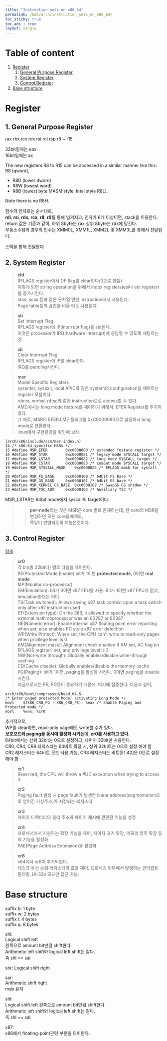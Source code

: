 ```yaml
---
title: "Instruction sets on x86_64"
permalink: /kdb/arch/instruction_sets_on_x86_64/
toc_sticky: true
toc_ads : true
layout: single
---
```


# Table of content
1. [Register](#register)    
    1. [General Purpose Register](#1-general-purpose-register)     
	2. [System Register](#2-system-register)         
	3. [Control Register](#3-control-register)       
2. [Base structure](##base-structure)      

# Register
## 1. General Purpose Register
rax
rbx
rcx
rdx
rsi
rdi
rsp
r8 ~ r15

32bit일때는 eax    
16bit일때는 ax     

The new registers R8 to R15 can be accessed in a similar manner like this: R8 (qword),     
* R8D (lower dword)      
* R8W (lowest word)     
* R8B (lowest byte MASM style, Intel style R8L).       

Note there is no R8H.       

함수의 인자로는 순서대로,       
**rdi**, **rsi**, **rdx**, **rcx**, **r8**, **r9**를 통해 넘겨지고, 인자가 6개 이상이면, stack을 이용한다.       
return 값은 기존과 같이, 하위 8byte는 rax 상위 8byte는 rdx에 담긴다.      
부동소수점의 경우의 인수는 XMM0L, XMM1L, XMM2L 및 XMM3L를 통해서 전달된다.     

스택을 통해 전달한다
## 2. System Register
> **cld**       
RFLAGS register에서 DF flag를 clear한다(0으로 만듬)    
이렇게 되면 string operation을 위해서 index registers(esi나 edi register)를 증가시킨다.    
stos, scas 등과 같은 문자열 연산 instruction에서 사용된다.    
Page table등의 공간을 비울 때도 사용된다.    

> **sti**      
Set Interrupt Flag    
RFLAGS register에 IF(interrupt flag)를 set한다.     
이것은 processor가 IRQ(hardware interrupt)에 응답할 수 있도록 세팅하는것.     

>  **cli**       
Clear Interrupt Flag    
RFLAGS register에 IF를 clear한다.     
IRQ를 pending시킨다.         

> **msr**   
Model Specific Registers   
sysenter, sysexit, local APIC와 같은 system의 configuration을 제어하는 register 모음이다.    
rdmsr, wrmsr, rdtsc와 같은 instruction으로 access할 수 있다.  
AMD에서는 long mode feature를 제어하기 위해서, EFER Register를 추가하였다.   
그 예로, MSR의 EFER.LME 플래그를 0xC0000080으로 설정해서 long mode로 전환한다.      
linux에서 구현한것을 확인해 보자.   
```
[arch/x86/include/asm/msr-index.h]
14 /* x86-64 specific MSRs */
15 #define MSR_EFER        0xc0000080 /* extended feature register */
16 #define MSR_STAR        0xc0000081 /* legacy mode SYSCALL target */
17 #define MSR_LSTAR       0xc0000082 /* long mode SYSCALL target */
18 #define MSR_CSTAR       0xc0000083 /* compat mode SYSCALL target */
19 #define MSR_SYSCALL_MASK    0xc0000084 /* EFLAGS mask for syscall */
20 #define MSR_FS_BASE     0xc0000100 /* 64bit FS base */
21 #define MSR_GS_BASE     0xc0000101 /* 64bit GS base */
22 #define MSR_KERNEL_GS_BASE  0xc0000102 /* SwapGS GS shadow */
23 #define MSR_TSC_AUX     0xc0000103 /* Auxiliary TSC */
```
MSR_LSTAR는 64bit mode에서 syscall의 target이다.   

>>**per-node**라는 것은 MSR은 core 별로 존재하는데, 한 core의 MSR을 변경하면 모든 core들에게도,   
똑같이 반영되도록 해놓은것이다.   


## 3. Control Register
[참조](https://en.wikipedia.org/wiki/Control_register)     
> **cr0**     
각 bit(총 32bit다) 별로 다음을 제어한다.    
PE(Protected Mode Enable) bit가 1이면 **protected mode**, 0이면 **real mode**      
MP(Monitor co-processor)     
EM(Emulation): bit가 0이면 x87 FPU를 사용. Bit가 1이면 x87 FPU가 없고, emulation한다는 의미.    
TS(Task switched): Allows saving x87 task context upon a task switch only after x87 instruction used     
ET(Extension type): On the 386, it allowed to specify whether the external math coprocessor was an 80287 or 80387     
NE(Numeric error): Enable internal x87 floating point error reporting when set, else enables PC style x87 error detection      
WP(Write Protect): When set, the CPU can't write to read-only pages when privilege level is 0     
AM(Alignment mask): Alignment check enabled if AM set, AC flag (in EFLAGS register) set, and privilege level is 3    
NW(Not-write through): Globally enables/disable write-through caching     
CD(Cache disable): Globally enables/disable the memory cache     
PG(Paging): bit가 1이면, paging을 활성화 시킨다. 0이면 paging을 disable 시킨다.     
지금으로서는 PE, PG등이 중요하기 때문에, 여기에 집중한다.
다음과 같이,    
```
arch/x86/boot/compressed/head_64.S
/* Enter paged protected Mode, activating Long Mode */
movl    $(X86_CR0_PG | X86_CR0_PE), %eax /* Enable Paging and Protected mode */
movl    %eax, %cr0
```
추가적으로,     
WP를 clear하면, read-only page에도 write할 수가 있다.     
**보호모드와 paging을 동시에 활성화 시키는데, cr0를 사용하고 있다.**    
64bit에서는 상위 32bit는 0으로 설정하고, 나머지 32bit만 사용한다.      
CR0, CR4, CR8 레지스터는 64비트 확장 시, 상위 32비트는 0으로 설정 해야 함    
CR2 레지스터는 64비트 모드 사용 가능, CR3 레지스터는 비트[51:40]은 0으로 설정 해야 함     

> **cr1**     
Reserved, the CPU will throw a #UD exception when trying to access it.    

> **cr2**     
Paging fault 발생 시 page fault가 발생한 linear address(segmentation으로 얻어진 가상주소)가 저장되는 레지스터     

> **cr3**     
페이지 디렉터리의 물리 주소와 페이지 캐시에 관련된 기능을 설정     

> **cr4**      
프로세서에서 지원하는 확장 기능을 제어, 페이지 크기 확장, 메모리 영역 확장 등의 기능을 활성화     
PAE(Page Address Extension)을 활성화     

> **cr8**      
x64에서 cr8이 추가되었다.     
테스크 우선 순위 레지스터의 값을 제어, 프로세스 외부에서 발생하는 인터럽트 필터링, IA-32e 모드만 접근 가능.        

# Base structure
suffix b: 1 byte    
suffix w: 2 bytes    
suffix l: 4 bytes     
suffix q: 8 bytes     

shl:     
Logical shift left    
왼쪽으로 amount bit만큼 shift한다.    
Arithmetic left shift와 logical left shift는 같다.     
즉 shl == sal    

shr:
Logical shift right    

sar:    
Arithmetic shift right      
msb 유지      

shl:     
Logical shift left 왼쪽으로 amount bit만큼 shift한다.     
Arithmetic left shift와 logical left shift는 같다.     
즉 shl == sal     

x87:     
x86에서 floating-point관련 부분을 의미한다.      


